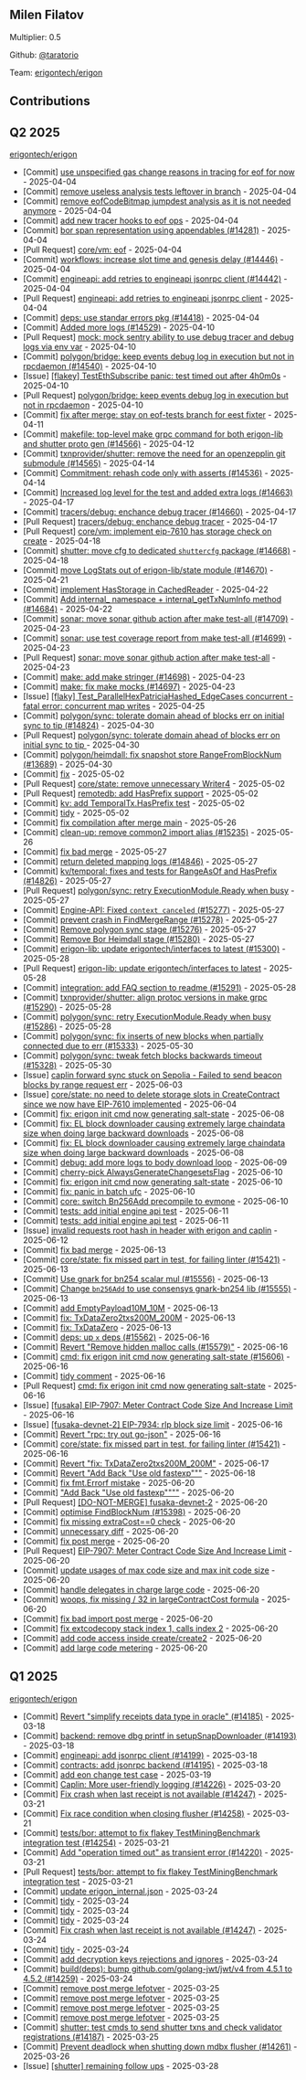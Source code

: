 
## Milen Filatov
Multiplier: 0.5

Github: [@taratorio](https://github.com/taratorio)

Team: [erigontech/erigon](https://github.com/erigontech/erigon/pulls?q=author%3Ataratorio)

## Contributions

## Q2 2025


[erigontech/erigon](https://github.com/erigontech/erigon)
* [Commit] [use unspecified gas change reasons in tracing for eof for now](https://github.com/erigontech/erigon/commit/56be3f992c42c752eb07433bee0b4708788cdb00) - 2025-04-04
* [Commit] [remove useless analysis tests leftover in branch](https://github.com/erigontech/erigon/commit/754d695133183c797da3a2c27236ad4db70a080a) - 2025-04-04
* [Commit] [remove eofCodeBitmap jumpdest analysis as it is not needed anymore](https://github.com/erigontech/erigon/commit/c2df63d6f1b9ba7832fb64f38763979ab4f597a6) - 2025-04-04
* [Commit] [add new tracer hooks to eof ops](https://github.com/erigontech/erigon/commit/ad5ef37824e029397638744bce414372b3f8a3a6) - 2025-04-04
* [Commit] [bor span representation using appendables (#14281)](https://github.com/erigontech/erigon/commit/b61d0d649b364c4a7a168bcc018e950cf4b41600) - 2025-04-04
* [Pull Request] [core/vm: eof](https://github.com/erigontech/erigon/pull/14448) - 2025-04-04
* [Commit] [workflows: increase slot time and genesis delay (#14446)](https://github.com/erigontech/erigon/commit/53b92557b20e9ec9ebc293884703a512f2ff1913) - 2025-04-04
* [Commit] [engineapi: add retries to engineapi jsonrpc client (#14442)](https://github.com/erigontech/erigon/commit/4e0e1f2a077e1db9a8987c0edb0a15e6691043cc) - 2025-04-04
* [Pull Request] [engineapi: add retries to engineapi jsonrpc client](https://github.com/erigontech/erigon/pull/14442) - 2025-04-04
* [Commit] [deps: use standar errors pkg (#14418)](https://github.com/erigontech/erigon/commit/ead8aae332a12728b7ebb89e65cc63497b49ed8e) - 2025-04-04
* [Commit] [Added more logs (#14529)](https://github.com/erigontech/erigon/commit/806bd64c6814f9a08ced82e2816a39a88fc85e73) - 2025-04-10
* [Pull Request] [mock: mock sentry ability to use debug tracer and debug logs via env var](https://github.com/erigontech/erigon/pull/14548) - 2025-04-10
* [Commit] [polygon/bridge: keep events debug log in execution but not in rpcdaemon (#14540)](https://github.com/erigontech/erigon/commit/6c97d9174a7f9b3414e3208a20ccfcbc08aae116) - 2025-04-10
* [Issue] [[flakey] TestEthSubscribe panic: test timed out after 4h0m0s](https://github.com/erigontech/erigon/issues/14546) - 2025-04-10
* [Pull Request] [polygon/bridge: keep events debug log in execution but not in rpcdaemon](https://github.com/erigontech/erigon/pull/14540) - 2025-04-10
* [Commit] [fix after merge: stay on eof-tests branch for eest fixter](https://github.com/erigontech/erigon/commit/3bb361ebd996c7dc86caa37417b51f6735261d7e) - 2025-04-11
* [Commit] [makefile: top-level make grpc command for both erigon-lib and shutter proto gen (#14566)](https://github.com/erigontech/erigon/commit/2e6219250c19dfa7fbb1811b09393ac7f166aa62) - 2025-04-12
* [Commit] [txnprovider/shutter: remove the need for an openzepplin git submodule (#14565)](https://github.com/erigontech/erigon/commit/6d7b980e87d90609a40ba40fdc36fa67f4431417) - 2025-04-14
* [Commit] [Commitment: rehash code only with asserts (#14536)](https://github.com/erigontech/erigon/commit/94dd521eb41d9b2fdcc6951245a5157daa7ffe5e) - 2025-04-14
* [Commit] [Increased log level for the test and added extra logs (#14663)](https://github.com/erigontech/erigon/commit/6aec592d0ac35db4ba150bedef9e69486d10f267) - 2025-04-17
* [Commit] [tracers/debug: enchance debug tracer (#14660)](https://github.com/erigontech/erigon/commit/7612f95150f96ea2bbff8da69cbe63002c9e55e9) - 2025-04-17
* [Pull Request] [tracers/debug: enchance debug tracer](https://github.com/erigontech/erigon/pull/14660) - 2025-04-17
* [Pull Request] [core/vm: implement eip-7610 has storage check on create](https://github.com/erigontech/erigon/pull/14672) - 2025-04-18
* [Commit] [shutter: move cfg to dedicated `shuttercfg` package (#14668)](https://github.com/erigontech/erigon/commit/2b3d2fb5813c6e8c533dfac4f881e93b03bdce8d) - 2025-04-18
* [Commit] [move LogStats out of erigon-lib/state module (#14670)](https://github.com/erigontech/erigon/commit/02d3a8d654104c0116a99e7a2b6360a70cfceaac) - 2025-04-21
* [Commit] [implement HasStorage in CachedReader](https://github.com/erigontech/erigon/commit/1cf7ff14581072f55ad4ce469f1817e9269b2f5d) - 2025-04-22
* [Commit] [Add internal_ namespace + internal_getTxNumInfo method (#14684)](https://github.com/erigontech/erigon/commit/bb9df5969285d849df4868bd065d677a0f3cd1a5) - 2025-04-22
* [Commit] [sonar: move sonar github action after make test-all (#14709)](https://github.com/erigontech/erigon/commit/6157f6997595c80b34188990dce6ecd67dad2754) - 2025-04-23
* [Commit] [sonar: use test coverage report from make test-all (#14699)](https://github.com/erigontech/erigon/commit/68c77eaa33e41659fd71e6239b4172475b7f6aa5) - 2025-04-23
* [Pull Request] [sonar: move sonar github action after make test-all](https://github.com/erigontech/erigon/pull/14709) - 2025-04-23
* [Commit] [make: add make stringer (#14698)](https://github.com/erigontech/erigon/commit/1162dd5922b37e0457a646d39faede94e0e2e342) - 2025-04-23
* [Commit] [make: fix make mocks (#14697)](https://github.com/erigontech/erigon/commit/d81babcb0ca19e17af2c15b43fd8c0efc84cab15) - 2025-04-23
* [Issue] [[flaky] Test_ParallelHexPatriciaHashed_EdgeCases concurrent - fatal error: concurrent map writes](https://github.com/erigontech/erigon/issues/14752) - 2025-04-25
* [Commit] [polygon/sync: tolerate domain ahead of blocks err on initial sync to tip  (#14824)](https://github.com/erigontech/erigon/commit/ab2dc7890c27e5f72dce828097d8b46748465885) - 2025-04-30
* [Pull Request] [polygon/sync: tolerate domain ahead of blocks err on initial sync to tip ](https://github.com/erigontech/erigon/pull/14824) - 2025-04-30
* [Commit] [polygon/heimdall: fix snapshot store RangeFromBlockNum (#13689)](https://github.com/erigontech/erigon/commit/b862803fac6be5084e02863335c89f44d47084aa) - 2025-04-30
* [Commit] [fix](https://github.com/erigontech/erigon/commit/e8032a17f386b8c85a132687f874d2128dafd1b3) - 2025-05-02
* [Pull Request] [core/state: remove unnecessary Writer4](https://github.com/erigontech/erigon/pull/14853) - 2025-05-02
* [Pull Request] [remotedb: add HasPrefix support](https://github.com/erigontech/erigon/pull/14845) - 2025-05-02
* [Commit] [kv: add TemporalTx.HasPrefix test](https://github.com/erigontech/erigon/commit/755216105917995a0e99a0d20643e9b986bdedee) - 2025-05-02
* [Commit] [tidy](https://github.com/erigontech/erigon/commit/b969ba6885be663977136221a200d77a46fab13f) - 2025-05-02
* [Commit] [fix compilation after merge main](https://github.com/erigontech/erigon/commit/a558fa4dc9bb019b898c9ce47e4397e0ee912f46) - 2025-05-26
* [Commit] [clean-up: remove common2 import alias (#15235)](https://github.com/erigontech/erigon/commit/706441f8882c699d11950e48cd78940c82497854) - 2025-05-26
* [Commit] [fix bad merge](https://github.com/erigontech/erigon/commit/e156167f1371895772140371f656dc34cccfbeee) - 2025-05-27
* [Commit] [return deleted mapping logs (#14846)](https://github.com/erigontech/erigon/commit/94c165064b0fd763c9cf8c43cc6821535c03148a) - 2025-05-27
* [Commit] [kv/temporal: fixes and tests for RangeAsOf and HasPrefix (#14826)](https://github.com/erigontech/erigon/commit/dd794510c1b260c09b98bca852ecf4467d8435c7) - 2025-05-27
* [Pull Request] [polygon/sync: retry ExecutionModule.Ready when busy](https://github.com/erigontech/erigon/pull/15286) - 2025-05-27
* [Commit] [Engine-API: Fixed `context canceled` (#15277)](https://github.com/erigontech/erigon/commit/b605ef07c1285d01e1ac08311074f003401ff2ec) - 2025-05-27
* [Commit] [prevent crash in FindMergeRange (#15278)](https://github.com/erigontech/erigon/commit/67f7ac1bafd075c84f1c2795da62bc6537f025d9) - 2025-05-27
* [Commit] [Remove polygon sync stage (#15276)](https://github.com/erigontech/erigon/commit/3a88ef9a3ce5b01dd77104a44d3a718c04503e58) - 2025-05-27
* [Commit] [Remove Bor Heimdall stage (#15280)](https://github.com/erigontech/erigon/commit/7aaadf248c2acf6a7ce19bef202567b37e871fa2) - 2025-05-27
* [Commit] [erigon-lib: update erigontech/interfaces to latest (#15300)](https://github.com/erigontech/erigon/commit/29f8cdfd9fc2247ebcbe338c02c302e247a8aa8e) - 2025-05-28
* [Pull Request] [erigon-lib: update erigontech/interfaces to latest](https://github.com/erigontech/erigon/pull/15300) - 2025-05-28
* [Commit] [integration: add FAQ section to readme (#15291)](https://github.com/erigontech/erigon/commit/cb7f0a237e65a35e85db035ec7e8f111f6930166) - 2025-05-28
* [Commit] [txnprovider/shutter: align protoc versions in make grpc (#15290)](https://github.com/erigontech/erigon/commit/03cca01d7be6d35c91d66aeb2e1e19ffa286d08a) - 2025-05-28
* [Commit] [polygon/sync: retry ExecutionModule.Ready when busy (#15286)](https://github.com/erigontech/erigon/commit/2a8b5267c71bdd28bff21dfbfc1b707bc92ff83d) - 2025-05-28
* [Commit] [polygon/sync: fix inserts of new blocks when partially connected due to err (#15333)](https://github.com/erigontech/erigon/commit/03d2ee52d2b125309f5fd4de5873086deee3e9ce) - 2025-05-30
* [Commit] [polygon/sync: tweak fetch blocks backwards timeout (#15328)](https://github.com/erigontech/erigon/commit/0f969d1c3b33c3729d5911e66a7ab3419b82cb4e) - 2025-05-30
* [Issue] [caplin forward sync stuck on Sepolia - Failed to send beacon blocks by range request err](https://github.com/erigontech/erigon/issues/15422) - 2025-06-03
* [Issue] [core/state: no need to delete storage slots in CreateContract since we now have EIP-7610 implemented](https://github.com/erigontech/erigon/issues/15443) - 2025-06-04
* [Commit] [fix: erigon init cmd now generating salt-state](https://github.com/erigontech/erigon/commit/b28a69136575081aa1192a439f152a212cac989e) - 2025-06-08
* [Commit] [fix: EL block downloader causing extremely large chaindata size when doing large backward downloads](https://github.com/erigontech/erigon/commit/cd67359dd2fad7436c9911243fb44faf53979184) - 2025-06-08
* [Commit] [fix: EL block downloader causing extremely large chaindata size when doing large backward downloads](https://github.com/erigontech/erigon/commit/40d7a017d484482514eaa49eebc2228a6647b944) - 2025-06-08
* [Commit] [debug: add more logs to body download loop](https://github.com/erigontech/erigon/commit/345665d73cc1f87de4734f8a44c2956e8832ffb7) - 2025-06-09
* [Commit] [cherry-pick AlwaysGenerateChangesetsFlag](https://github.com/erigontech/erigon/commit/a74f5ecd0f9d50db46362debca1d9fa70fd0ca5d) - 2025-06-10
* [Commit] [fix: erigon init cmd now generating salt-state](https://github.com/erigontech/erigon/commit/541f73a0ee9414dc8ecf24337943c2db114f9184) - 2025-06-10
* [Commit] [fix: panic in batch ufc](https://github.com/erigontech/erigon/commit/865aa2303e1364f051440fc28a948b2c828d4d1c) - 2025-06-10
* [Commit] [core: switch Bn256Add precompile to evmone](https://github.com/erigontech/erigon/commit/e8666f9554eefb233671ad98490078080377a120) - 2025-06-10
* [Commit] [tests: add initial engine api test](https://github.com/erigontech/erigon/commit/9936092b810ff209e6e8cbf68c118e8a40b85608) - 2025-06-11
* [Commit] [tests: add initial engine api test](https://github.com/erigontech/erigon/commit/bfe5a050f301c4c2abbc872f36e27f65e4e79a72) - 2025-06-11
* [Issue] [invalid requests root hash in header with erigon and caplin](https://github.com/erigontech/erigon/issues/15544) - 2025-06-12
* [Commit] [fix bad merge](https://github.com/erigontech/erigon/commit/e932e4b521ef6bdc18b37a50455b3080a6d027d6) - 2025-06-13
* [Commit] [core/state: fix missed part in test, for failing linter (#15421)](https://github.com/erigontech/erigon/commit/c8b8921b2037e9eafc4f0da4cd045ad9927e7787) - 2025-06-13
* [Commit] [Use gnark for bn254 scalar mul (#15556)](https://github.com/erigontech/erigon/commit/b8740a1dbf59ac57980db2f29f029677793d830e) - 2025-06-13
* [Commit] [Change `bn256Add` to use consensys gnark-bn254 lib (#15555)](https://github.com/erigontech/erigon/commit/4043ae3ab95f552865f87321429faf1c09576aaa) - 2025-06-13
* [Commit] [add EmptyPayload10M_10M](https://github.com/erigontech/erigon/commit/79e0cc7588db40f0ab36d6e372480bec2d031ea1) - 2025-06-13
* [Commit] [fix: TxDataZero2txs200M_200M](https://github.com/erigontech/erigon/commit/2629cbe4a4bbb3cd651f4d43d131d052458a9921) - 2025-06-13
* [Commit] [fix: TxDataZero](https://github.com/erigontech/erigon/commit/2cff1787ea8d67276a36a82c8a5b6f153c435cb6) - 2025-06-13
* [Commit] [deps: up `x` deps (#15562)](https://github.com/erigontech/erigon/commit/9c45574d9caede08d65daf5846bf9b151a3a4c1b) - 2025-06-16
* [Commit] [Revert "Remove hidden malloc calls (#15579)"](https://github.com/erigontech/erigon/commit/63dce6475ece10fe626e1a36b9df067125e85571) - 2025-06-16
* [Commit] [cmd: fix erigon init cmd now generating salt-state (#15606)](https://github.com/erigontech/erigon/commit/0dc6ee0ab6346699a17783b99dce87bdd391467d) - 2025-06-16
* [Commit] [tidy comment](https://github.com/erigontech/erigon/commit/d9524825e908f3fed49a25541b37fd7fb8b97c27) - 2025-06-16
* [Pull Request] [cmd: fix erigon init cmd now generating salt-state](https://github.com/erigontech/erigon/pull/15606) - 2025-06-16
* [Issue] [[fusaka] EIP-7907: Meter Contract Code Size And Increase Limit](https://github.com/erigontech/erigon/issues/15605) - 2025-06-16
* [Issue] [[fusaka-devnet-2] EIP-7934: rlp block size limit](https://github.com/erigontech/erigon/issues/15604) - 2025-06-16
* [Commit] [Revert "rpc: try out go-json"](https://github.com/erigontech/erigon/commit/96659e55752cbbf0b2dd5880685ec1b578c44b0d) - 2025-06-16
* [Commit] [core/state: fix missed part in test, for failing linter (#15421)](https://github.com/erigontech/erigon/commit/c8b8921b2037e9eafc4f0da4cd045ad9927e7787) - 2025-06-16
* [Commit] [Revert "fix: TxDataZero2txs200M_200M"](https://github.com/erigontech/erigon/commit/e9e39bf6f3dbc452fc2f22a1c3daf405b163b8c3) - 2025-06-17
* [Commit] [Revert "Add Back "Use old fastexp"""](https://github.com/erigontech/erigon/commit/35c2ad647c37f4f4dc773277c9957e38d799ebe6) - 2025-06-18
* [Commit] [fix fmt.Errorf mistake](https://github.com/erigontech/erigon/commit/6b88972ada0ca1a61c5ebc33478fecebacedd323) - 2025-06-20
* [Commit] ["Add Back "Use old fastexp""""](https://github.com/erigontech/erigon/commit/19c7fc884127d25bd363c4b38e0a9cfb66a36aa8) - 2025-06-20
* [Pull Request] [[DO-NOT-MERGE] fusaka-devnet-2](https://github.com/erigontech/erigon/pull/15690) - 2025-06-20
* [Commit] [optimise FindBlockNum (#15398)](https://github.com/erigontech/erigon/commit/1760f166462b148f13d843a5581008a1eff2f124) - 2025-06-20
* [Commit] [fix missing extraCost==0 check](https://github.com/erigontech/erigon/commit/af05637efa38be8a36805603e59eeaac592ffc97) - 2025-06-20
* [Commit] [unnecessary diff](https://github.com/erigontech/erigon/commit/14c1e67cf3509d8176eddd2c114490fb1223ab6d) - 2025-06-20
* [Commit] [fix post merge](https://github.com/erigontech/erigon/commit/dd8db3363d214ef47a0d948d962cc372e148c0bf) - 2025-06-20
* [Pull Request] [EIP-7907: Meter Contract Code Size And Increase Limit](https://github.com/erigontech/erigon/pull/15688) - 2025-06-20
* [Commit] [update usages of max code size and max init code size](https://github.com/erigontech/erigon/commit/08f5e7aff3145210aac96eaa3f87bad6a74c0d34) - 2025-06-20
* [Commit] [handle delegates in charge large code](https://github.com/erigontech/erigon/commit/4ef5ab150571dbffd85d012ae93fcbab76d8242d) - 2025-06-20
* [Commit] [woops, fix missing / 32 in largeContractCost formula](https://github.com/erigontech/erigon/commit/4781ba44e98639d8c7cf2ce88b91f0d379fda186) - 2025-06-20
* [Commit] [fix bad import post merge](https://github.com/erigontech/erigon/commit/2141f2ed152aaac74269551f2b8b1e44b4b6568a) - 2025-06-20
* [Commit] [fix extcodecopy stack index 1, calls index 2](https://github.com/erigontech/erigon/commit/9d6988f6a235a4e0af7a4ebdb4773606fa080a83) - 2025-06-20
* [Commit] [add code access inside create/create2](https://github.com/erigontech/erigon/commit/cfe97a190e1bd63b2d0931be270943240121031c) - 2025-06-20
* [Commit] [add large code metering](https://github.com/erigontech/erigon/commit/8a9452d58bc528ae63bc51ec2e23aecf09de13fa) - 2025-06-20
## Q1 2025

[erigontech/erigon](https://github.com/erigontech/erigon)
* [Commit] [Revert "simplify receipts data type in oracle" (#14185)](https://github.com/erigontech/erigon/commit/e2544783780f47ca2bc0dd753cf1f97354ea7bf5) - 2025-03-18
* [Commit] [backend: remove dbg printf in setupSnapDownloader (#14193)](https://github.com/erigontech/erigon/commit/cc9963afe0a1adfd1992a41407ce9270e2704702) - 2025-03-18
* [Commit] [engineapi: add jsonrpc client (#14199)](https://github.com/erigontech/erigon/commit/602c06c18f706c3f82e906a9785b0133a9570336) - 2025-03-18
* [Commit] [contracts: add jsonrpc backend (#14195)](https://github.com/erigontech/erigon/commit/1c95d510f591b8b9ff30c81cd6ae431cc4afc7ad) - 2025-03-18
* [Commit] [add eon change test case](https://github.com/erigontech/erigon/commit/fe1cbea7457605edd86e884ee601cb4126234c33) - 2025-03-19
* [Commit] [Caplin: More user-friendly logging (#14226)](https://github.com/erigontech/erigon/commit/8b9b9f34900ff5d4b463527a7f16680ae3265dc5) - 2025-03-20
* [Commit] [Fix crash when last receipt is not available (#14247)](https://github.com/erigontech/erigon/commit/09bba77c9b5f1533788e652eb62a91442f22942d) - 2025-03-21
* [Commit] [Fix race condition when closing flusher (#14258)](https://github.com/erigontech/erigon/commit/cc802524c4b9162234dc5f8f68d8d1e8e74e1cc7) - 2025-03-21
* [Commit] [tests/bor: attempt to fix flakey TestMiningBenchmark integration test (#14254)](https://github.com/erigontech/erigon/commit/da151baf6097cd09ccd37596fed8b5273c67fa38) - 2025-03-21
* [Commit] [Add "operation timed out" as transient error (#14220)](https://github.com/erigontech/erigon/commit/cf26915debcc952606b25982899abce2662134d1) - 2025-03-21
* [Pull Request] [tests/bor: attempt to fix flakey TestMiningBenchmark integration test](https://github.com/erigontech/erigon/pull/14254) - 2025-03-21
* [Commit] [update erigon_internal.json](https://github.com/erigontech/erigon/commit/e32c13f1254acfe0d29c733cba7d08e3cd012fcd) - 2025-03-24
* [Commit] [tidy](https://github.com/erigontech/erigon/commit/da48b50c5bad7ce38868e6877dfbf4e4bd8685dd) - 2025-03-24
* [Commit] [tidy](https://github.com/erigontech/erigon/commit/bd03950d949f1319efda8032b1105b32917ea6ba) - 2025-03-24
* [Commit] [tidy](https://github.com/erigontech/erigon/commit/568d5c15106b529ba56c745c18bf79793e5a18e7) - 2025-03-24
* [Commit] [Fix crash when last receipt is not available (#14247)](https://github.com/erigontech/erigon/commit/09bba77c9b5f1533788e652eb62a91442f22942d) - 2025-03-24
* [Commit] [tidy](https://github.com/erigontech/erigon/commit/bdde1032908984b7f62132e8fcda99f88f11e3e3) - 2025-03-24
* [Commit] [add decryption keys rejections and ignores](https://github.com/erigontech/erigon/commit/961e447dab338b8fa52228b62b3a6769cd83e776) - 2025-03-24
* [Commit] [build(deps): bump github.com/golang-jwt/jwt/v4 from 4.5.1 to 4.5.2 (#14259)](https://github.com/erigontech/erigon/commit/9b9040431632fb2e67b76cc55e7b5330b0368d06) - 2025-03-24
* [Commit] [remove post merge lefotver](https://github.com/erigontech/erigon/commit/4f4a690096fb4cf2cfaf2dbce7e392bf3cc98b27) - 2025-03-25
* [Commit] [remove post merge lefotver](https://github.com/erigontech/erigon/commit/07ac74c4a463a6d4f13302ad319b791f57a64853) - 2025-03-25
* [Commit] [remove post merge lefotver](https://github.com/erigontech/erigon/commit/266ff100d26ca9389d99f3ee089e7b1eea66ecc4) - 2025-03-25
* [Commit] [remove post merge lefotver](https://github.com/erigontech/erigon/commit/746627d787e4c39233d0e25396b66c89bda702d6) - 2025-03-25
* [Commit] [shutter: test cmds to send shutter txns and check validator registrations (#14187)](https://github.com/erigontech/erigon/commit/a8f1cad7e439aa28e9cd0bc719f44e350bea095f) - 2025-03-25
* [Commit] [Prevent deadlock when shutting down mdbx flusher (#14261)](https://github.com/erigontech/erigon/commit/9e8ecf229f4958ed0ad05adad648a456609cae36) - 2025-03-26
* [Issue] [[shutter] remaining follow ups](https://github.com/erigontech/erigon/issues/14342) - 2025-03-28
